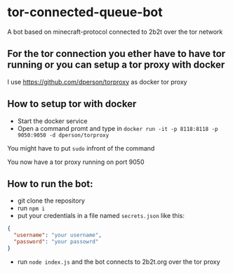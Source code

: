 # tor-connected-queue-bot
A bot based on minecraft-protocol connected to 2b2t over the tor network

## For the tor connection you ether have to have tor running or you can setup a tor proxy with docker

I use https://github.com/dperson/torproxy as docker tor proxy

## How to setup tor with docker
- Start the docker service
- Open a command promt and type in ```docker run -it -p 8118:8118 -p 9050:9050 -d dperson/torproxy```

You might have to put ```sudo``` infront of the command

You now have a tor proxy running on port 9050

## How to run the bot:
- git clone the repository
- run ```npm i```
- put your credentials in a file named ```secrets.json```
like this:

```json
{
  "username": "your username",
  "password": "your passowrd"
}
```

- run ```node index.js``` and the bot connects to 2b2t.org over the tor proxy
